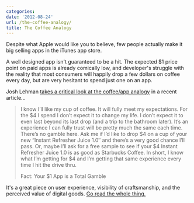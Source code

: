 ```yaml
---
categories:
date: '2012-08-24'
url: /the-coffee-analogy/
title: The Coffee Analogy
---
```


Despite what Apple would like you to believe, few people actually make it big selling apps in the iTunes app store.

A well designed app isn't guaranteed to be a hit. The expected $1 price point on paid apps is already comically low, and developer's struggle with the reality that most consumers will happily drop a few dollars on coffee every day, but are very hesitant to spend just one on an app.

Josh Lehman <a href="http://www.joshlehman.com/thoughts/stop-using-the-cup-of-coffee-vs-0-99-cent-app-analogy/">takes a critical look at the coffee/app analogy</a> in a recent article...

<blockquote>I know I’ll like my cup of coffee. It will fully meet my expectations. For the $4 I spend I don’t expect it to change my life. I don’t expect it to even last beyond its last drop (and a trip to the bathroom later). It’s an experience I can fully trust will be pretty much the same each time. There’s no gamble here. Ask me if I’d like to drop $4 on a cup of your new “Instant Refresher Juice 1.0″ and there’s a very good chance I’ll pass. Or, maybe I’ll ask for a free sample to see if your $4 Instant Refresher Juice 1.0 is as good as Starbucks Coffee. In short, I know what I’m getting for $4 and I’m getting that same experience every time I hit the drive thru.

Fact: Your $1 App is a Total Gamble</blockquote>

It's a great piece on user experience, visibility of craftsmanship, and the perceived value of digital goods. <a href="http://www.joshlehman.com/thoughts/stop-using-the-cup-of-coffee-vs-0-99-cent-app-analogy/">Go read the whole thing.</a>